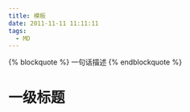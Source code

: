 ```yaml
---
title: 模板
date: 2011-11-11 11:11:11
tags:
  - MD
---
```


{% blockquote %} 一句话描述 {% endblockquote %}

<!--more-->

# 一级标题
